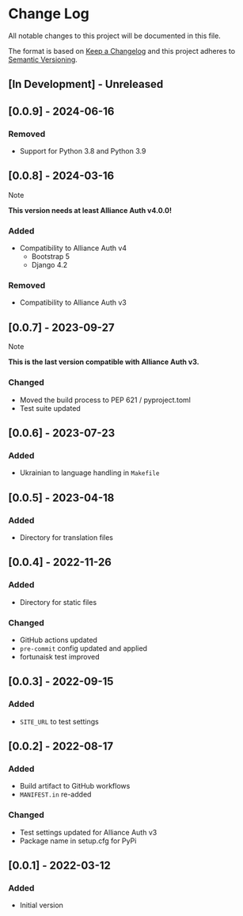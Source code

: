 # Change Log

All notable changes to this project will be documented in this file.

The format is based on [Keep a Changelog](http://keepachangelog.com/)
and this project adheres to [Semantic Versioning](http://semver.org/).

## [In Development] - Unreleased

## [0.0.9] - 2024-06-16

### Removed

- Support for Python 3.8 and Python 3.9

## [0.0.8] - 2024-03-16

> [!NOTE]
>
> **This version needs at least Alliance Auth v4.0.0!**

### Added

- Compatibility to Alliance Auth v4
  - Bootstrap 5
  - Django 4.2

### Removed

- Compatibility to Alliance Auth v3

## [0.0.7] - 2023-09-27

> [!NOTE]
>
> **This is the last version compatible with Alliance Auth v3.**

### Changed

- Moved the build process to PEP 621 / pyproject.toml
- Test suite updated

## [0.0.6] - 2023-07-23

### Added

- Ukrainian to language handling in `Makefile`

## [0.0.5] - 2023-04-18

### Added

- Directory for translation files

## [0.0.4] - 2022-11-26

### Added

- Directory for static files

### Changed

- GitHub actions updated
- `pre-commit` config updated and applied
- fortunaisk test improved

## [0.0.3] - 2022-09-15

### Added

- `SITE_URL` to test settings

## [0.0.2] - 2022-08-17

### Added

- Build artifact to GitHub workflows
- `MANIFEST.in` re-added

### Changed

- Test settings updated for Alliance Auth v3
- Package name in setup.cfg for PyPi

## [0.0.1] - 2022-03-12

### Added

- Initial version
